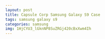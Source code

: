 ```yaml
---
layout: post
title: Capsule Corp Samsung Galaxy S9 Case
tags: samsung galaxy s9
categories: samsung
img: 1HjCYU3_lGknNP8SuZRGj420cBxXwm4Ih
---
```

